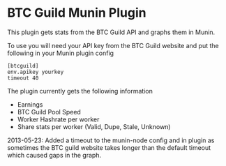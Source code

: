 BTC Guild Munin Plugin
============

This plugin gets stats from the BTC Guild API and graphs them in Munin. 



To use you will need your API key from the BTC Guild website and put the following in your Munin plugin config

	[btcguild]
	env.apikey yourkey
	timeout 40


The plugin currently gets the following information

* Earnings
* BTC Guild Pool Speed
* Worker Hashrate per worker
* Share stats per worker (Valid, Dupe, Stale, Unknown)
 

2013-05-23: Added a timeout to the munin-node config and in plugin as sometimes the BTC guild website takes longer than the default timeout which caused gaps in the graph.

